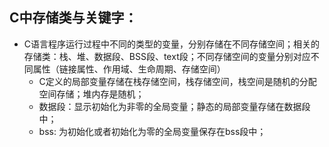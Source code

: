 


## C中存储类与关键字：  
  - C语言程序运行过程中不同的类型的变量，分别存储在不同存储空间；相关的存储类：栈、堆、数据段、BSS段、text段；不同存储空间的变量分别对应不同属性（链接属性、作用域、生命周期、存储空间）  
    - C定义的局部变量存储在栈存储空间，栈存储空间，栈空间是随机的分配空间存储；堆内存是随机；  
    - 数据段：显示初始化为非零的全局变量；静态的局部变量存储在数据段中；  
    - bss: 为初始化或者初始化为零的全局变量保存在bss段中；  

